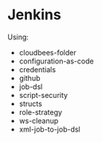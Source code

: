# Jenkins

Using:  
- cloudbees-folder  
- configuration-as-code  
- credentials  
- github  
- job-dsl  
- script-security  
- structs  
- role-strategy  
- ws-cleanup  
- xml-job-to-job-dsl  